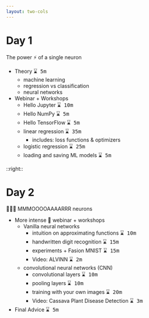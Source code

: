 ```yaml
---
layout: two-cols
---
```


# Day 1

<mdi-format-quote-open />The power ⚡ of a single neuron<mdi-format-quote-close />

- Theory <kbd>⌛ 5m</kbd>
  * machine learning
  * regression vs classification
  * neural networks
- Webinar + Workshops
  * Hello <logos-jupyter /> Jupyter <kbd>⌛ 10m</kbd>
  * Hello <logos-numpy /> NumPy <kbd>⌛ 5m</kbd>
  * Hello <logos-tensorflow /> TensorFlow <kbd>⌛ 5m</kbd>
  * linear regression <kbd>⌛ 35m</kbd>
    - includes: loss functions & optimizers
  * logistic regression <kbd>⌛ 25m</kbd>
  * loading and saving ML models <kbd>⌛ 5m</kbd>

::right::

# Day 2

🧠🧠🧠 MMMOOOOAAAARRR neurons

- More intense 💪 webinar + workshops
  - Vanilla neural networks
    * intuition on approximating functions <kbd>⌛ 10m</kbd>
    * handwritten digit recognition <kbd>⌛ 15m</kbd>
    * experiments + Fasion MNIST <kbd>⌛ 15m</kbd>
    * Video: ALVINN <kbd>⌛ 2m</kbd>
  * convolutional neural networks (CNN)
    * convolutional layers <kbd>⌛ 10m</kbd>
    * pooling layers <kbd>⌛ 10m</kbd>
    * training with your own images <kbd>⌛ 20m</kbd>
    * Video: Cassava Plant Disease Detection <kbd>⌛ 3m</kbd>
- Final Advice <kbd>⌛ 5m</kbd>
